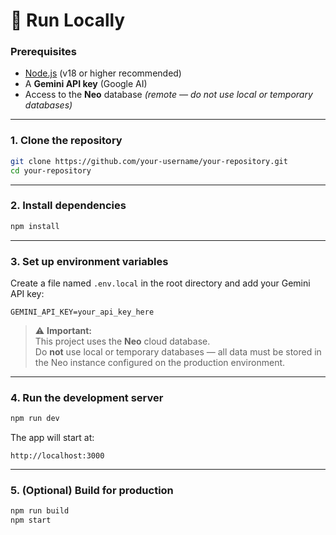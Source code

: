 # 🚀 Run Locally

### **Prerequisites**
- [Node.js](https://nodejs.org/) (v18 or higher recommended)  
- A **Gemini API key** (Google AI)  
- Access to the **Neo** database *(remote — do not use local or temporary databases)*

---

### **1. Clone the repository**
```bash
git clone https://github.com/your-username/your-repository.git
cd your-repository
```

---

### **2. Install dependencies**
```bash
npm install
```

---

### **3. Set up environment variables**
Create a file named `.env.local` in the root directory and add your Gemini API key:

```
GEMINI_API_KEY=your_api_key_here
```

> ⚠️ **Important:**  
> This project uses the **Neo** cloud database.  
> Do **not** use local or temporary databases — all data must be stored in the Neo instance configured on the production environment.

---

### **4. Run the development server**
```bash
npm run dev
```

The app will start at:
```
http://localhost:3000
```

---

### **5. (Optional) Build for production**
```bash
npm run build
npm start
```
